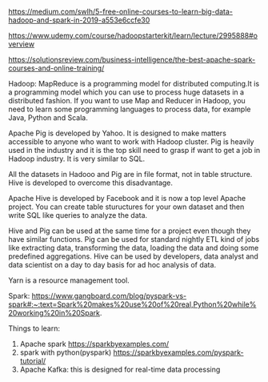 https://medium.com/swlh/5-free-online-courses-to-learn-big-data-hadoop-and-spark-in-2019-a553e6ccfe30

https://www.udemy.com/course/hadoopstarterkit/learn/lecture/2995888#overview

https://solutionsreview.com/business-intelligence/the-best-apache-spark-courses-and-online-training/

Hadoop:
  MapReduce is a programming model for distributed computing.It is a programming model which you can use to process huge datasets in a distributed fashion. If you want to use Map and Reducer in Hadoop, you need to learn some programming languages to process data, for example Java, Python and Scala.

  Apache Pig is developed by Yahoo. It is designed to make matters accessible to anyone who want to work with Hadoop cluster. Pig is heavily used in the industry and it is the top skill need to grasp if want to get a job in Hadoop industry. It is very similar to SQL.

  All the datasets in Hadooo and Pig are in file format, not in table structure. Hive is developed to overcome this disadvantage.

  Apache Hive is developed by Facebook and it is now a top level Apache project. You can create table stuructures for your own dataset and then write SQL like queries to analyze the data.

  Hive and Pig can be used at the same time for a project even though they have similar functions. Pig can be used for standard nightly ETL kind of jobs like extracting data, transforming the data, loading the data and doing some predefined aggregations. Hive can be used by developers, data analyst and data scientist on a day to day basis for ad hoc analysis of data.

  Yarn is a resource management tool.
  
  
Spark:
https://www.gangboard.com/blog/pyspark-vs-spark#:~:text=Spark%20makes%20use%20of%20real,Python%20while%20working%20in%20Spark.

Things to learn:
1. Apache spark
https://sparkbyexamples.com/
2. spark with python(pyspark)
https://sparkbyexamples.com/pyspark-tutorial/
3. Apache Kafka: this is designed for real-time data processing

